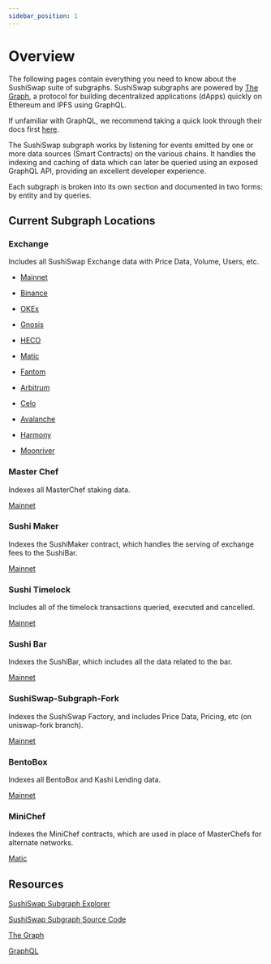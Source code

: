 ```yaml
---
sidebar_position: 1
---
```


# Overview

The following pages contain everything you need to know about the SushiSwap suite of subgraphs. SushiSwap subgraphs are powered by [The Graph](https://thegraph.com/en/), a protocol for building decentralized applications (dApps) quickly on Ethereum and IPFS using GraphQL.

If unfamiliar with GraphQL, we recommend taking a quick look through their docs first [here](https://graphql.org/learn/).

The SushiSwap subgraph works by listening for events emitted by one or more data sources (Smart Contracts) on the various chains. It handles the indexing and caching of data which can later be queried using an exposed GraphQL API, providing an excellent developer experience.

Each subgraph is broken into its own section and documented in two forms: by entity and by queries.

## Current Subgraph Locations

### Exchange

Includes all SushiSwap Exchange data with Price Data, Volume, Users, etc.

- [Mainnet](https://thegraph.com/explorer/subgraph/sushiswap/exchange)

- [Binance](https://thegraph.com/explorer/subgraph/sushiswap/bsc-exchange)

- [OKEx](https://q.hg.network/okex-exchange/oec)

- [Gnosis](https://thegraph.com/explorer/subgraph/sushiswap/xdai-exchange)

- [HECO](https://q.hg.network/heco-exchange/heco)

- [Matic](https://thegraph.com/explorer/subgraph/sushiswap/matic-exchange)

- [Fantom](https://thegraph.com/explorer/subgraph/sushiswap/fantom-exchange)

- [Arbitrum](https://thegraph.com/explorer/subgraph/sushiswap/arbitrum-exchange)

- [Celo](https://thegraph.com/explorer/subgraph/sushiswap/celo-exchange)

- [Avalanche](https://thegraph.com/explorer/subgraph/sushiswap/avalanche-exchange)

- [Harmony](https://sushi.graph.t.hmny.io/subgraphs/name/sushiswap/harmony-exchange)

- [Moonriver](https://thegraph.com/hosted-service/subgraph/sushiswap/moonriver-exchange)

### Master Chef

Indexes all MasterChef staking data.

[Mainnet](https://thegraph.com/explorer/subgraph/sushiswap/master-chef)

### Sushi Maker

Indexes the SushiMaker contract, which handles the serving of exchange fees to the SushiBar.

[Mainnet](https://thegraph.com/explorer/subgraph/sushiswap/sushi-maker)

### Sushi Timelock

Includes all of the timelock transactions queried, executed and cancelled.

[Mainnet](https://thegraph.com/explorer/subgraph/sushiswap/sushi-timelock)

### Sushi Bar

Indexes the SushiBar, which includes all the data related to the bar.

[Mainnet](https://thegraph.com/explorer/subgraph/sushiswap/sushi-bar)

### SushiSwap-Subgraph-Fork

Indexes the SushiSwap Factory, and includes Price Data, Pricing, etc (on uniswap-fork branch).

[Mainnet](https://thegraph.com/explorer/subgraph/jiro-ono/sushiswap-v1-exchange)

### BentoBox

Indexes all BentoBox and Kashi Lending data.

[Mainnet](https://thegraph.com/explorer/subgraph/sushiswap/bentobox)

### MiniChef

Indexes the MiniChef contracts, which are used in place of MasterChefs for alternate networks.

[Matic](https://thegraph.com/explorer/subgraph/sushiswap/matic-minichef)

## Resources

[SushiSwap Subgraph Explorer](https://thegraph.com/hosted-service/subgraph/zippoxer/sushiswap-subgraph-fork)

[SushiSwap Subgraph Source Code](https://github.com/sushiswap/sushiswap-subgraph)

[The Graph](https://thegraph.com/docs/en/)

[GraphQL](https://graphql.org/learn/)
